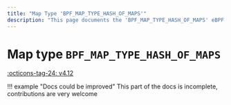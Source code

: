 ```yaml
---
title: "Map Type 'BPF_MAP_TYPE_HASH_OF_MAPS'"
description: "This page documents the 'BPF_MAP_TYPE_HASH_OF_MAPS' eBPF map type, including its definition, usage, program types that can use it, and examples."
---
```

# Map type `BPF_MAP_TYPE_HASH_OF_MAPS`

<!-- [FEATURE_TAG](BPF_MAP_TYPE_HASH_OF_MAPS) -->
[:octicons-tag-24: v4.12](https://github.com/torvalds/linux/commit/bcc6b1b7ebf857a9fe56202e2be3361131588c15)
<!-- [/FEATURE_TAG] -->

!!! example "Docs could be improved"
    This part of the docs is incomplete, contributions are very welcome
